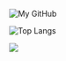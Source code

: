 ![My GitHub](https://github-readme-stats.vercel.app/api?username=brucewind&count_private=true&show_icons=true&theme=vue&include_all_commits=true)

![Top Langs](https://github-readme-stats.vercel.app/api/top-langs/?username=brucewind&theme=vue&count_private=true&show_icons=true&layout=compact)

![](https://komarev.com/ghpvc/?username=brucewind)
